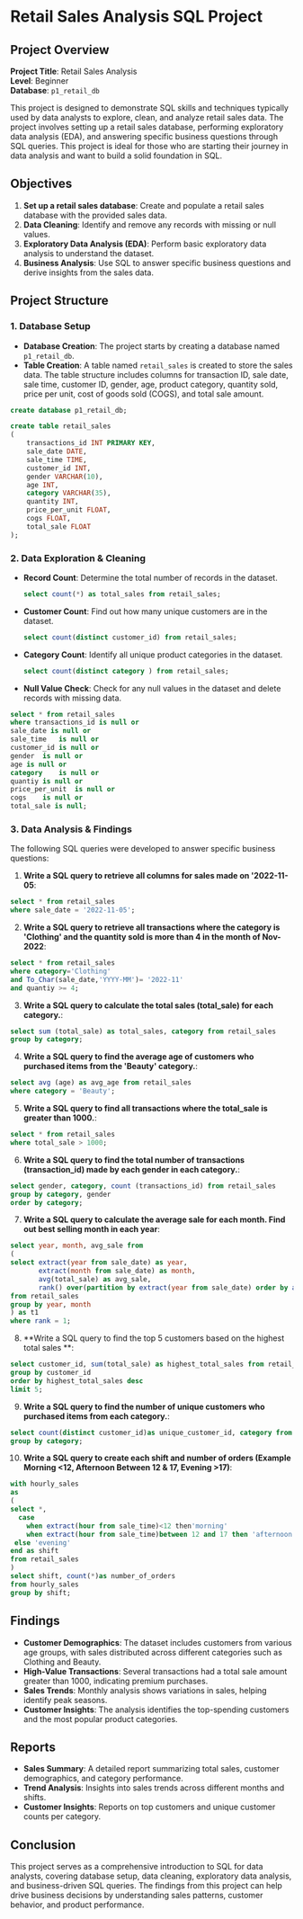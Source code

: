 # Retail Sales Analysis SQL Project

## Project Overview

**Project Title**: Retail Sales Analysis  
**Level**: Beginner  
**Database**: `p1_retail_db`

This project is designed to demonstrate SQL skills and techniques typically used by data analysts to explore, clean, and analyze retail sales data. The project involves setting up a retail sales database, performing exploratory data analysis (EDA), and answering specific business questions through SQL queries. This project is ideal for those who are starting their journey in data analysis and want to build a solid foundation in SQL.

## Objectives

1. **Set up a retail sales database**: Create and populate a retail sales database with the provided sales data.
2. **Data Cleaning**: Identify and remove any records with missing or null values.
3. **Exploratory Data Analysis (EDA)**: Perform basic exploratory data analysis to understand the dataset.
4. **Business Analysis**: Use SQL to answer specific business questions and derive insights from the sales data.

## Project Structure

### 1. Database Setup

- **Database Creation**: The project starts by creating a database named `p1_retail_db`.
- **Table Creation**: A table named `retail_sales` is created to store the sales data. The table structure includes columns for transaction ID, sale date, sale time, customer ID, gender, age, product category, quantity sold, price per unit, cost of goods sold (COGS), and total sale amount.

```sql
create database p1_retail_db;

create table retail_sales
(
    transactions_id INT PRIMARY KEY,
    sale_date DATE,	
    sale_time TIME,
    customer_id INT,	
    gender VARCHAR(10),
    age INT,
    category VARCHAR(35),
    quantity INT,
    price_per_unit FLOAT,	
    cogs FLOAT,
    total_sale FLOAT
);
```

### 2. Data Exploration & Cleaning

- **Record Count**: Determine the total number of records in the dataset.
  ```sql
  select count(*) as total_sales from retail_sales;
  ```
- **Customer Count**: Find out how many unique customers are in the dataset.
  ```sql
  select count(distinct customer_id) from retail_sales;
  ```
- **Category Count**: Identify all unique product categories in the dataset.
  ```sql
  select count(distinct category ) from retail_sales;
  ```
- **Null Value Check**: Check for any null values in the dataset and delete records with missing data.
```sql
select * from retail_sales
where transactions_id is null or	
sale_date is null or	
sale_time	is null or
customer_id is null or
gender	is null or
age	is null or
category	is null or
quantiy	is null or
price_per_unit	is null or
cogs	is null or
total_sale is null;
```

### 3. Data Analysis & Findings

The following SQL queries were developed to answer specific business questions:

1. **Write a SQL query to retrieve all columns for sales made on '2022-11-05**:
```sql
select * from retail_sales
where sale_date = '2022-11-05';
```

2. **Write a SQL query to retrieve all transactions where the category is 'Clothing' and the quantity sold is more than 4 in the month of Nov-2022**:
```sql
select * from retail_sales
where category='Clothing' 
and To_Char(sale_date,'YYYY-MM')= '2022-11'
and quantiy >= 4;
```

3. **Write a SQL query to calculate the total sales (total_sale) for each category.**:
```sql
select sum (total_sale) as total_sales, category from retail_sales
group by category;
```

4. **Write a SQL query to find the average age of customers who purchased items from the 'Beauty' category.**:
```sql
select avg (age) as avg_age from retail_sales
where category = 'Beauty';
```

5. **Write a SQL query to find all transactions where the total_sale is greater than 1000.**:
```sql
select * from retail_sales
where total_sale > 1000;
```

6. **Write a SQL query to find the total number of transactions (transaction_id) made by each gender in each category.**:
```sql
select gender, category, count (transactions_id) from retail_sales
group by category, gender
order by category;
```

7. **Write a SQL query to calculate the average sale for each month. Find out best selling month in each year**:
```sql
select year, month, avg_sale from
(    
select extract(year from sale_date) as year,
       extract(month from sale_date) as month,
       avg(total_sale) as avg_sale,
       rank() over(partition by extract(year from sale_date) order by avg (total_sale) desc) as rank
from retail_sales
group by year, month
) as t1
where rank = 1;
```

8. **Write a SQL query to find the top 5 customers based on the highest total sales **:
```sql
select customer_id, sum(total_sale) as highest_total_sales from retail_sales
group by customer_id 
order by highest_total_sales desc
limit 5;
```

9. **Write a SQL query to find the number of unique customers who purchased items from each category.**:
```sql
select count(distinct customer_id)as unique_customer_id, category from retail_sales
group by category;
```

10. **Write a SQL query to create each shift and number of orders (Example Morning <12, Afternoon Between 12 & 17, Evening >17)**:
```sql
with hourly_sales
as
(
select *,
  case
    when extract(hour from sale_time)<12 then'morning'
    when extract(hour from sale_time)between 12 and 17 then 'afternoon'
 else 'evening'
end as shift
from retail_sales
)
select shift, count(*)as number_of_orders
from hourly_sales
group by shift;
```

## Findings

- **Customer Demographics**: The dataset includes customers from various age groups, with sales distributed across different categories such as Clothing and Beauty.
- **High-Value Transactions**: Several transactions had a total sale amount greater than 1000, indicating premium purchases.
- **Sales Trends**: Monthly analysis shows variations in sales, helping identify peak seasons.
- **Customer Insights**: The analysis identifies the top-spending customers and the most popular product categories.

## Reports

- **Sales Summary**: A detailed report summarizing total sales, customer demographics, and category performance.
- **Trend Analysis**: Insights into sales trends across different months and shifts.
- **Customer Insights**: Reports on top customers and unique customer counts per category.

## Conclusion

This project serves as a comprehensive introduction to SQL for data analysts, covering database setup, data cleaning, exploratory data analysis, and business-driven SQL queries. The findings from this project can help drive business decisions by understanding sales patterns, customer behavior, and product performance.


